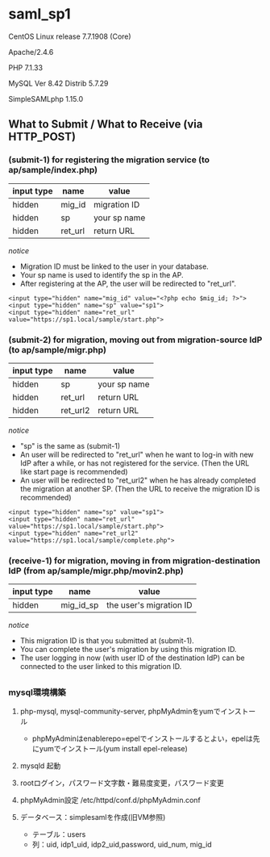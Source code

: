 # saml_sp1
CentOS Linux release 7.7.1908 (Core)

Apache/2.4.6

PHP 7.1.33

MySQL Ver 8.42 Distrib 5.7.29

SimpleSAMLphp 1.15.0

## What to Submit / What to Receive (via HTTP_POST)
### (submit-1) for registering the migration service (to ap/sample/index.php)
|  input type  |  name  |  value  |
| ---- | ---- | ---- |
|  hidden  |  mig_id  |  migration ID  |
|  hidden  |  sp  |  your sp name  |
|  hidden  |  ret_url  |  return URL  |

*notice*
- Migration ID must be linked to the user in your database.
- Your sp name is used to identify the sp in the AP.
- After registering at the AP, the user will be redirected to "ret_url".

```example1; start.php
<input type="hidden" name="mig_id" value="<?php echo $mig_id; ?>">
<input type="hidden" name="sp" value="sp1">
<input type="hidden" name="ret_url" value="https://sp1.local/sample/start.php">
```

### (submit-2) for migration, moving out from migration-source IdP (to ap/sample/migr.php)

|  input type  |  name  |  value  |
| ---- | ---- | ---- |
|  hidden  |  sp  |  your sp name  |
|  hidden  |  ret_url  |  return URL  |
|  hidden  |  ret_url2  | return URL  |

*notice*
- "sp" is the same as (submit-1)
- An user will be redirected to "ret_url" when he want to log-in with new IdP after a while, or has not registered for the service. (Then the URL like start page is recommended)
- An user will be redirected to "ret_url2" when he has already completed the migration at another SP. (Then the URL to receive the migration ID is recommended)

```example2; start.php
<input type="hidden" name="sp" value="sp1">
<input type="hidden" name="ret_url" value="https://sp1.local/sample/start.php">
<input type="hidden" name="ret_url2" value="https://sp1.local/sample/complete.php">
```
### (receive-1) for migration, moving in from migration-destination IdP (from ap/sample/migr.php/movin2.php)

|  input type  |  name  |  value  |
| ---- | ---- | ---- |
|  hidden  |  mig_id_sp  |  the user's migration ID  |

*notice*
- This migration ID is that you submitted at (submit-1).
- You can complete the user's migration by using this migration ID.
- The user logging in now (with user ID of the destination IdP) can be connected to the user linked to this migration ID.

## <Tips>
### mysql環境構築

1. php-mysql, mysql-community-server, phpMyAdminをyumでインストール
    - phpMyAdminはenablerepo=epelでインストールするとよい，epelは先にyumでインストール(yum install epel-release)

2. mysqld 起動

3. rootログイン，パスワード文字数・難易度変更，パスワード変更

4. phpMyAdmin設定 /etc/httpd/conf.d/phpMyAdmin.conf

5. データベース：simplesamlを作成(旧VM参照)
    - テーブル：users
    - 列：uid, idp1_uid, idp2_uid,password, uid_num, mig_id